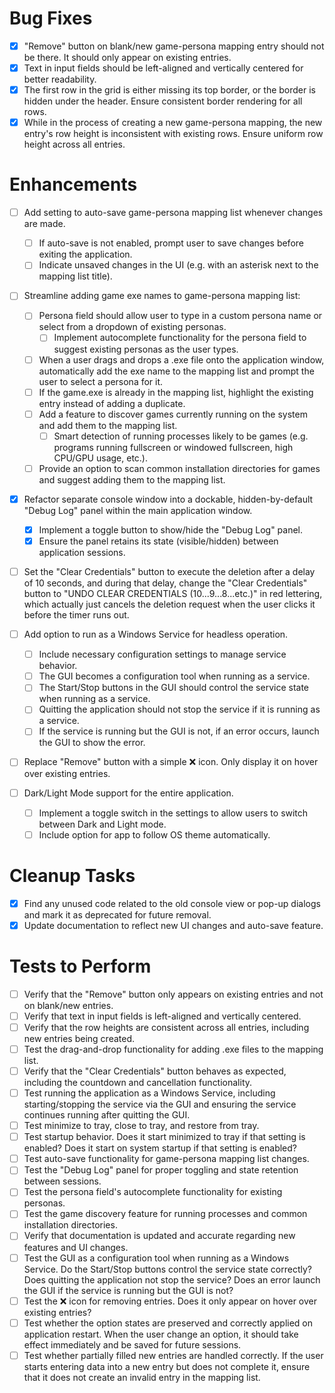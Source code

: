 # Bug Fixes

- [x] "Remove" button on blank/new game-persona mapping entry should not be there. It should only appear on existing entries.
- [x] Text in input fields should be left-aligned and vertically centered for better readability.
- [x] The first row in the grid is either missing its top border, or the border is hidden under the header. Ensure consistent border rendering for all rows.
- [x] While in the process of creating a new game-persona mapping, the new entry's row height is inconsistent with existing rows. Ensure uniform row height across all entries.

# Enhancements

- [ ] Add setting to auto-save game-persona mapping list whenever changes are made.

  - [ ] If auto-save is not enabled, prompt user to save changes before exiting the application.
  - [ ] Indicate unsaved changes in the UI (e.g. with an asterisk next to the mapping list title).

- [ ] Streamline adding game exe names to game-persona mapping list:

  - [ ] Persona field should allow user to type in a custom persona name or select from a dropdown of existing personas.
    - [ ] Implement autocomplete functionality for the persona field to suggest existing personas as the user types.
  - [ ] When a user drags and drops a .exe file onto the application window, automatically add the exe name to the mapping list and prompt the user to select a persona for it.
  - [ ] If the game.exe is already in the mapping list, highlight the existing entry instead of adding a duplicate.
  - [ ] Add a feature to discover games currently running on the system and add them to the mapping list.
    - [ ] Smart detection of running processes likely to be games (e.g. programs running fullscreen or windowed fullscreen, high CPU/GPU usage, etc.).
  - [ ] Provide an option to scan common installation directories for games and suggest adding them to the mapping list.

- [x] Refactor separate console window into a dockable, hidden-by-default "Debug Log" panel within the main application window.

  - [x] Implement a toggle button to show/hide the "Debug Log" panel.
  - [x] Ensure the panel retains its state (visible/hidden) between application sessions.

- [ ] Set the "Clear Credentials" button to execute the deletion after a delay of 10 seconds, and during that delay, change the "Clear Credentials" button to "UNDO CLEAR CREDENTIALS (10...9...8...etc.)" in red lettering, which actually just cancels the deletion request when the user clicks it before the timer runs out.

- [ ] Add option to run as a Windows Service for headless operation.

  - [ ] Include necessary configuration settings to manage service behavior.
  - [ ] The GUI becomes a configuration tool when running as a service.
  - [ ] The Start/Stop buttons in the GUI should control the service state when running as a service.
  - [ ] Quitting the application should not stop the service if it is running as a service.
  - [ ] If the service is running but the GUI is not, if an error occurs, launch the GUI to show the error.

- [ ] Replace "Remove" button with a simple ❌ icon. Only display it on hover over existing entries.

- [ ] Dark/Light Mode support for the entire application.
  - [ ] Implement a toggle switch in the settings to allow users to switch between Dark and Light mode.
  - [ ] Include option for app to follow OS theme automatically.

# Cleanup Tasks

- [x] Find any unused code related to the old console view or pop-up dialogs and mark it as deprecated for future removal.
- [x] Update documentation to reflect new UI changes and auto-save feature.

# Tests to Perform

- [ ] Verify that the "Remove" button only appears on existing entries and not on blank/new entries.
- [ ] Verify that text in input fields is left-aligned and vertically centered.
- [ ] Verify that the row heights are consistent across all entries, including new entries being created.
- [ ] Test the drag-and-drop functionality for adding .exe files to the mapping list.
- [ ] Verify that the "Clear Credentials" button behaves as expected, including the countdown and cancellation functionality.
- [ ] Test running the application as a Windows Service, including starting/stopping the service via the GUI and ensuring the service continues running after quitting the GUI.
- [ ] Test minimize to tray, close to tray, and restore from tray.
- [ ] Test startup behavior. Does it start minimized to tray if that setting is enabled? Does it start on system startup if that setting is enabled?
- [ ] Test auto-save functionality for game-persona mapping list changes.
- [ ] Test the "Debug Log" panel for proper toggling and state retention between sessions.
- [ ] Test the persona field's autocomplete functionality for existing personas.
- [ ] Test the game discovery feature for running processes and common installation directories.
- [ ] Verify that documentation is updated and accurate regarding new features and UI changes.
- [ ] Test the GUI as a configuration tool when running as a Windows Service. Do the Start/Stop buttons control the service state correctly? Does quitting the application not stop the service? Does an error launch the GUI if the service is running but the GUI is not?
- [ ] Test the ❌ icon for removing entries. Does it only appear on hover over existing entries?
- [ ] Test whether the option states are preserved and correctly applied on application restart. When the user change an option, it should take effect immediately and be saved for future sessions.
- [ ] Test whether partially filled new entries are handled correctly. If the user starts entering data into a new entry but does not complete it, ensure that it does not create an invalid entry in the mapping list.
